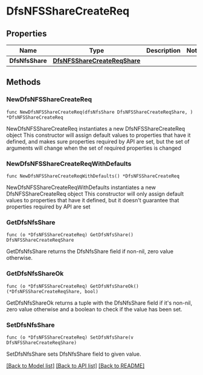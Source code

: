 # DfsNFSShareCreateReq

## Properties

Name | Type | Description | Notes
------------ | ------------- | ------------- | -------------
**DfsNfsShare** | [**DfsNFSShareCreateReqShare**](DfsNFSShareCreateReqShare.md) |  | 

## Methods

### NewDfsNFSShareCreateReq

`func NewDfsNFSShareCreateReq(dfsNfsShare DfsNFSShareCreateReqShare, ) *DfsNFSShareCreateReq`

NewDfsNFSShareCreateReq instantiates a new DfsNFSShareCreateReq object
This constructor will assign default values to properties that have it defined,
and makes sure properties required by API are set, but the set of arguments
will change when the set of required properties is changed

### NewDfsNFSShareCreateReqWithDefaults

`func NewDfsNFSShareCreateReqWithDefaults() *DfsNFSShareCreateReq`

NewDfsNFSShareCreateReqWithDefaults instantiates a new DfsNFSShareCreateReq object
This constructor will only assign default values to properties that have it defined,
but it doesn't guarantee that properties required by API are set

### GetDfsNfsShare

`func (o *DfsNFSShareCreateReq) GetDfsNfsShare() DfsNFSShareCreateReqShare`

GetDfsNfsShare returns the DfsNfsShare field if non-nil, zero value otherwise.

### GetDfsNfsShareOk

`func (o *DfsNFSShareCreateReq) GetDfsNfsShareOk() (*DfsNFSShareCreateReqShare, bool)`

GetDfsNfsShareOk returns a tuple with the DfsNfsShare field if it's non-nil, zero value otherwise
and a boolean to check if the value has been set.

### SetDfsNfsShare

`func (o *DfsNFSShareCreateReq) SetDfsNfsShare(v DfsNFSShareCreateReqShare)`

SetDfsNfsShare sets DfsNfsShare field to given value.



[[Back to Model list]](../README.md#documentation-for-models) [[Back to API list]](../README.md#documentation-for-api-endpoints) [[Back to README]](../README.md)


